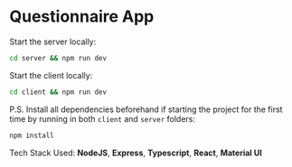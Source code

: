 # Questionnaire App

Start the server locally:

```bash
cd server && npm run dev
```

Start the client locally:

```bash
cd client && npm run dev
```

P.S. Install all dependencies beforehand if starting the project for the first time by running in both `client` and `server` folders:

```bash
npm install
```

Tech Stack Used: **NodeJS**, **Express**, **Typescript**, **React**, **Material UI**
